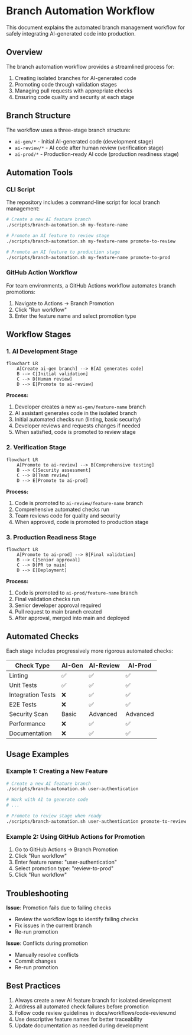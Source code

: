 # Branch Automation Workflow

This document explains the automated branch management workflow for safely integrating AI-generated code into production.

## Overview

The branch automation workflow provides a streamlined process for:

1. Creating isolated branches for AI-generated code
2. Promoting code through validation stages
3. Managing pull requests with appropriate checks
4. Ensuring code quality and security at each stage

## Branch Structure

The workflow uses a three-stage branch structure:

- `ai-gen/*` - Initial AI-generated code (development stage)
- `ai-review/*` - AI code after human review (verification stage)
- `ai-prod/*` - Production-ready AI code (production readiness stage)

## Automation Tools

### CLI Script

The repository includes a command-line script for local branch management:

```bash
# Create a new AI feature branch
./scripts/branch-automation.sh my-feature-name

# Promote an AI feature to review stage
./scripts/branch-automation.sh my-feature-name promote-to-review

# Promote an AI feature to production stage
./scripts/branch-automation.sh my-feature-name promote-to-prod
```

### GitHub Action Workflow

For team environments, a GitHub Actions workflow automates branch promotions:

1. Navigate to Actions → Branch Promotion
2. Click "Run workflow"
3. Enter the feature name and select promotion type

## Workflow Stages

### 1. AI Development Stage

```mermaid
flowchart LR
    A[Create ai-gen branch] --> B[AI generates code]
    B --> C[Initial validation]
    C --> D[Human review]
    D --> E[Promote to ai-review]
```

**Process:**
1. Developer creates a new `ai-gen/feature-name` branch
2. AI assistant generates code in the isolated branch
3. Initial automated checks run (linting, basic security)
4. Developer reviews and requests changes if needed
5. When satisfied, code is promoted to review stage

### 2. Verification Stage

```mermaid
flowchart LR
    A[Promote to ai-review] --> B[Comprehensive testing]
    B --> C[Security assessment] 
    C --> D[Team review]
    D --> E[Promote to ai-prod]
```

**Process:**
1. Code is promoted to `ai-review/feature-name` branch
2. Comprehensive automated checks run
3. Team reviews code for quality and security
4. When approved, code is promoted to production stage

### 3. Production Readiness Stage

```mermaid
flowchart LR
    A[Promote to ai-prod] --> B[Final validation]
    B --> C[Senior approval]
    C --> D[PR to main]
    D --> E[Deployment]
```

**Process:**
1. Code is promoted to `ai-prod/feature-name` branch
2. Final validation checks run
3. Senior developer approval required
4. Pull request to main branch created
5. After approval, merged into main and deployed

## Automated Checks

Each stage includes progressively more rigorous automated checks:

| Check Type | AI-Gen | AI-Review | AI-Prod |
|------------|--------|-----------|---------|
| Linting | ✅ | ✅ | ✅ |
| Unit Tests | ✅ | ✅ | ✅ |
| Integration Tests | ❌ | ✅ | ✅ |
| E2E Tests | ❌ | ✅ | ✅ |
| Security Scan | Basic | Advanced | Advanced |
| Performance | ❌ | ✅ | ✅ |
| Documentation | ❌ | ✅ | ✅ |

## Usage Examples

### Example 1: Creating a New Feature

```bash
# Create a new AI feature branch
./scripts/branch-automation.sh user-authentication

# Work with AI to generate code
# ...

# Promote to review stage when ready
./scripts/branch-automation.sh user-authentication promote-to-review
```

### Example 2: Using GitHub Actions for Promotion

1. Go to GitHub Actions → Branch Promotion
2. Click "Run workflow"
3. Enter feature name: "user-authentication"
4. Select promotion type: "review-to-prod"
5. Click "Run workflow"

## Troubleshooting

**Issue**: Promotion fails due to failing checks
- Review the workflow logs to identify failing checks
- Fix issues in the current branch
- Re-run promotion

**Issue**: Conflicts during promotion
- Manually resolve conflicts
- Commit changes
- Re-run promotion

## Best Practices

1. Always create a new AI feature branch for isolated development
2. Address all automated check failures before promotion
3. Follow code review guidelines in docs/workflows/code-review.md
4. Use descriptive feature names for better traceability
5. Update documentation as needed during development 